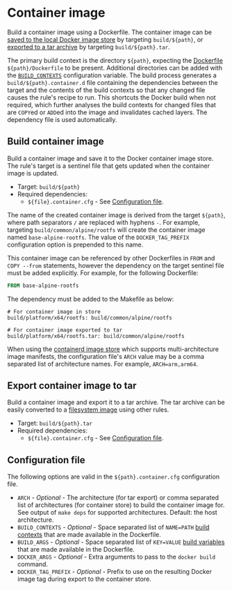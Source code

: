 # Container image

Build a container image using a Dockerfile.
The container image can be [saved to the local Docker image store](#build-container-image)
by targeting `build/${path}`, or [exported to a tar archive](#export-container-image-to-tar)
by targeting `build/${path}.tar`.

The primary build context is the directory `${path}`, expecting the
[Dockerfile](https://docs.docker.com/build/concepts/dockerfile/)
`${path}/Dockerfile` to be present.
Additional directories can be added with the [`BUILD_CONTEXTS`](#configuration-file) configuration
variable.
The build process generates a `build/${path}.container.d` file containing
the dependencies between the target and the contents of the build contexts
so that any changed file causes the rule's recipe to run.
This shortcuts the Docker build when not required, which further analyses
the build contexts for changed files that are `COPY`ed or `ADD`ed into the
image and invalidates cached layers.
The dependency file is used automatically.

## Build container image

Build a container image and save it to the Docker container image store.
The rule's target is a sentinel file that gets updated when the container image
is updated.
  
  - Target: `build/${path}`
  - Required dependencies:
    - `${file}.container.cfg` -  See [Configuration file](#configuration-file).

The name of the created container image is derived from the target `${path}`,
where path separators `/` are replaced with hyphens `-`.
For example, targeting `build/common/alpine/rootfs` will create the container image
named `base-alpine-rootfs`. The value of the `DOCKER_TAG_PREFIX` configuration option
is prepended to this name.

This container image can be referenced by other Dockerfiles in `FROM` and
`COPY --from` statements, however the dependency on the target sentinel file
must be added explicitly.
For example, for the following Dockerfile:

```Dockerfile title="platform/x64/rootfs/Dockerfile"
FROM base-alpine-rootfs
```

The dependency must be added to the Makefile as below:

```make
# For container image in store
build/platform/x64/rootfs: build/common/alpine/rootfs

# For container image exported to tar
build/platform/x64/rootfs.tar: build/common/alpine/rootfs
```

When using the [containerd image store](https://docs.docker.com/engine/storage/containerd/)
which supports multi-architecture image manifests, the configuration file's
`ARCH` value may be a comma separated list of architecture names.
For example, `ARCH=arm,arm64`.
  
## Export container image to tar

Build a container image and export it to a tar archive.
The tar archive can be easily converted to a [filesystem image](filesystems.md)
using other rules.
  
  - Target: `build/${path}.tar`
  - Required dependencies:
    - `${file}.container.cfg` -  See [Configuration file](#configuration-file).

## Configuration file

The following options are valid in the `${path}.container.cfg` configuration file.

   - `ARCH` - *Optional* - The architecture (for tar export) or comma
     separated list of architectures (for container store) to build the
     container image for.
     See output of `make deps` for supported architectures.
     Default: the host architecture.
   - `BUILD_CONTEXTS` - *Optional* - Space separated list of `NAME=PATH` [build contexts](https://docs.docker.com/reference/cli/docker/buildx/build/#build-context)
      that are made available in the Dockerfile.
   - `BUILD_ARGS` - *Optional* - Space separated list of `KEY=VALUE` [build variables](https://docs.docker.com/reference/cli/docker/buildx/build/#build-arg)
     that are made available in the Dockerfile.
   - `DOCKER_ARGS` - *Optional* - Extra arguments to pass to the
     `docker build` command.
   - `DOCKER_TAG_PREFIX` - *Optional* - Prefix to use on the resulting Docker
     image tag during export to the container store.

